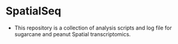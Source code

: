 # SpatialSeq

* This repository is a collection of analysis scripts and log file for sugarcane and peanut Spatial transcriptomics. 

